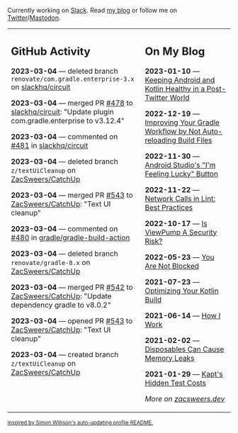 Currently working on [Slack](https://slack.com/). Read [my blog](https://zacsweers.dev/) or follow me on [Twitter](https://twitter.com/ZacSweers)/[Mastodon](https://hachyderm.io/@ZacSweers).

<table><tr><td valign="top" width="60%">

## GitHub Activity
<!-- githubActivity starts -->
**2023-03-04** — deleted branch `renovate/com.gradle.enterprise-3.x` on [slackhq/circuit](https://github.com/slackhq/circuit)

**2023-03-04** — merged PR [#478](https://github.com/slackhq/circuit/pull/478) to [slackhq/circuit](https://github.com/slackhq/circuit): "Update plugin com.gradle.enterprise to v3.12.4"

**2023-03-04** — commented on [#481](https://github.com/slackhq/circuit/pull/481#issuecomment-1454981323) in [slackhq/circuit](https://github.com/slackhq/circuit)

**2023-03-04** — deleted branch `z/textUiCleanup` on [ZacSweers/CatchUp](https://github.com/ZacSweers/CatchUp)

**2023-03-04** — merged PR [#543](https://github.com/ZacSweers/CatchUp/pull/543) to [ZacSweers/CatchUp](https://github.com/ZacSweers/CatchUp): "Text UI cleanup"

**2023-03-04** — commented on [#480](https://github.com/gradle/gradle-build-action/issues/480#issuecomment-1454938303) in [gradle/gradle-build-action](https://github.com/gradle/gradle-build-action)

**2023-03-04** — deleted branch `renovate/gradle-8.x` on [ZacSweers/CatchUp](https://github.com/ZacSweers/CatchUp)

**2023-03-04** — merged PR [#542](https://github.com/ZacSweers/CatchUp/pull/542) to [ZacSweers/CatchUp](https://github.com/ZacSweers/CatchUp): "Update dependency gradle to v8.0.2"

**2023-03-04** — opened PR [#543](https://github.com/ZacSweers/CatchUp/pull/543) to [ZacSweers/CatchUp](https://github.com/ZacSweers/CatchUp): "Text UI cleanup"

**2023-03-04** — created branch `z/textUiCleanup` on [ZacSweers/CatchUp](https://github.com/ZacSweers/CatchUp)
<!-- githubActivity ends -->
</td><td valign="top" width="40%">

## On My Blog
<!-- blog starts -->
**2023-01-10** — [Keeping Android and Kotlin Healthy in a Post-Twitter World](https://www.zacsweers.dev/keeping-android-healthy/)

**2022-12-19** — [Improving Your Gradle Workflow by Not Auto-reloading Build Files](https://www.zacsweers.dev/improving-your-workflow-by-not-auto-reloading-build-files/)

**2022-11-30** — [Android Studio's "I'm Feeling Lucky" Button](https://www.zacsweers.dev/android-studios-im-feeling-lucky-button/)

**2022-11-22** — [Network Calls in Lint: Best Practices](https://www.zacsweers.dev/network-calls-in-lint-best-practices/)

**2022-10-17** — [Is ViewPump A Security Risk?](https://www.zacsweers.dev/is-viewpump-a-security-risk/)

**2022-05-23** — [You Are Not Blocked](https://www.zacsweers.dev/you-are-not-blocked/)

**2021-07-23** — [Optimizing Your Kotlin Build](https://www.zacsweers.dev/optimizing-your-kotlin-build/)

**2021-06-14** — [How I Work](https://www.zacsweers.dev/how-i-work/)

**2021-02-02** — [Disposables Can Cause Memory Leaks](https://www.zacsweers.dev/disposables-can-cause-memory-leaks/)

**2021-01-29** — [Kapt's Hidden Test Costs](https://www.zacsweers.dev/kapts-hidden-test-costs/)
<!-- blog ends -->
_More on [zacsweers.dev](https://zacsweers.dev/)_
</td></tr></table>

<sub><a href="https://simonwillison.net/2020/Jul/10/self-updating-profile-readme/">Inspired by Simon Willison's auto-updating profile README.</a></sub>